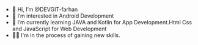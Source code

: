 - 👋 Hi, I’m @DEVGIT-farhan
- 👀 I’m interested in Android Development
- 🌱 I’m currently learning JAVA and Kotlin for App Development.Html Css and JavaScript for Web Development
- 👨‍💻 I'm in the process of gaining new skills.


<!---
DEVGIT-farhan/DEVGIT-farhan is a ✨ special ✨ repository because its `README.md` (this file) appears on your GitHub profile.
You can click the Preview link to take a look at your changes.
--->
